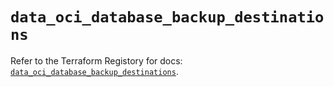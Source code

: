 # `data_oci_database_backup_destinations`

Refer to the Terraform Registory for docs: [`data_oci_database_backup_destinations`](https://registry.terraform.io/providers/oracle/oci/6.18.0/docs/data-sources/database_backup_destinations).
